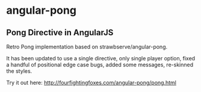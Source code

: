 # angular-pong
## Pong Directive in AngularJS

Retro Pong implementation based on strawbserve/angular-pong. 

It has been updated to use a single directive, only single player option, fixed a handful of positional edge case bugs, added some messages, re-skinned the styles. 

Try it out here: http://fourfightingfoxes.com/angular-pong/pong.html
